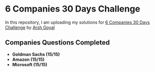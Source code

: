 # 6 Companies 30 Days Challenge
In this repository, I am uploading my solutions for [6 Companies 30 Days Challenge](https://www.youtube.com/watch?v=8ESo_bXhRC4)  by [Arsh Goyal](https://www.linkedin.com/in/arshgoyal/)

## Companies Questions Completed 

* **Goldman Sachs (15/15)**
* **Amazon (15/15)**
* **Microsoft (15/15)**



